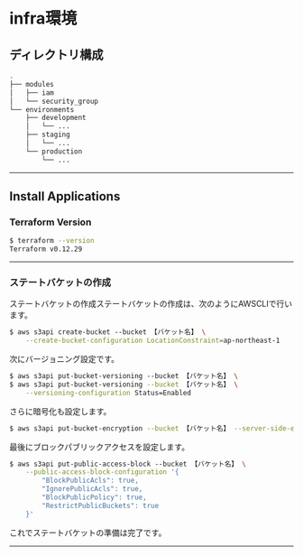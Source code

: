 # infra環境

## ディレクトリ構成

```bash
.
├── modules
│   ├── iam
│   └── security_group
└── environments
    ├── development
    │   └── ...
    ├── staging
    │   └── ...
    └── production
        └── ...
```

---

## Install Applications

### Terraform Version

```bash
$ terraform --version
Terraform v0.12.29
```

---

### ステートバケットの作成

ステートバケットの作成ステートバケットの作成は、次のようにAWSCLIで行います。

```bash
$ aws s3api create-bucket --bucket 【バケット名】 \
    --create-bucket-configuration LocationConstraint=ap-northeast-1
```

次にバージョニング設定です。

```bash
$ aws s3api put-bucket-versioning --bucket 【バケット名】 \
$ aws s3api put-bucket-versioning --bucket 【バケット名】 \
    --versioning-configuration Status=Enabled
```

さらに暗号化も設定します。

```bash
$ aws s3api put-bucket-encryption --bucket 【バケット名】 --server-side-encryption-configuration '{"Rules":[{"ApplyServerSideEncryptionByDefault":{"SSEAlgorithm":"AES256"}}]}'
```

最後にブロックパブリックアクセスを設定します。

```bash
$ aws s3api put-public-access-block --bucket 【バケット名】 \
    --public-access-block-configuration '{
        "BlockPublicAcls": true,
        "IgnorePublicAcls": true,
        "BlockPublicPolicy": true,
        "RestrictPublicBuckets": true
    }'
```

これでステートバケットの準備は完了です。

---
